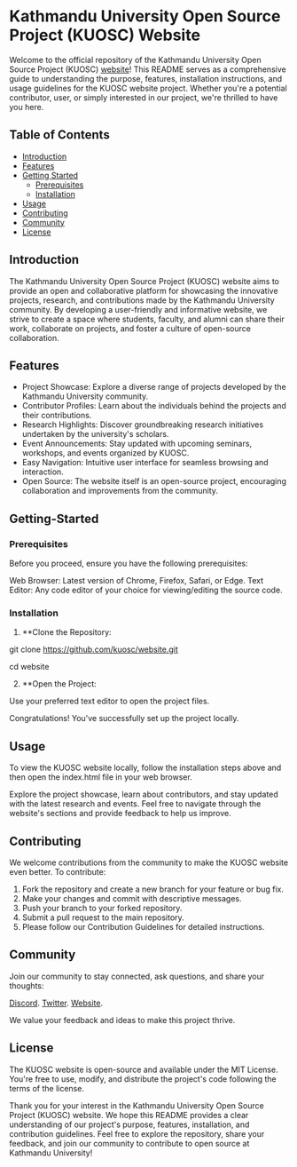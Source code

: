 # Kathmandu University Open Source Project (KUOSC) Website

Welcome to the official repository of the Kathmandu University Open Source Project (KUOSC) [website](https://www.kuosc.org.np/)! This README serves as a comprehensive guide to understanding the purpose, features, installation instructions, and usage guidelines for the KUOSC website project. Whether you're a potential contributor, user, or simply interested in our project, we're thrilled to have you here.

## Table of Contents
- [Introduction](##Introduction)
- [Features](#communityFeatures)
- [Getting Started](##Getting-Started)
    - [Prerequisites](###Prerequisites)
    - [Installation](###Installation)
- [Usage](##Usage)
- [Contributing](##Contributing)
- [Community](##Community)
- [License](##License)

## Introduction

The Kathmandu University Open Source Project (KUOSC) website aims to provide an open and collaborative platform for showcasing the innovative projects, research, and contributions made by the Kathmandu University community. By developing a user-friendly and informative website, we strive to create a space where students, faculty, and alumni can share their work, collaborate on projects, and foster a culture of open-source collaboration.

## Features
- Project Showcase: Explore a diverse range of projects developed by the Kathmandu University community.
- Contributor Profiles: Learn about the individuals behind the projects and their contributions.
- Research Highlights: Discover groundbreaking research initiatives undertaken by the university's scholars.
- Event Announcements: Stay updated with upcoming seminars, workshops, and events organized by KUOSC.
- Easy Navigation: Intuitive user interface for seamless browsing and interaction.
- Open Source: The website itself is an open-source project, encouraging collaboration and improvements from the community.

## Getting-Started
### Prerequisites
Before you proceed, ensure you have the following prerequisites:

Web Browser: Latest version of Chrome, Firefox, Safari, or Edge.
Text Editor: Any code editor of your choice for viewing/editing the source code.
### Installation
1. **Clone the Repository:

git clone https://github.com/kuosc/website.git


cd website

2. **Open the Project:


Use your preferred text editor to open the project files.



Congratulations! You've successfully set up the project locally.

## Usage
To view the KUOSC website locally, follow the installation steps above and then open the index.html file in your web browser.

Explore the project showcase, learn about contributors, and stay updated with the latest research and events. Feel free to navigate through the website's sections and provide feedback to help us improve.

## Contributing
We welcome contributions from the community to make the KUOSC website even better. To contribute:

1. Fork the repository and create a new branch for your feature or bug fix.
2. Make your changes and commit with descriptive messages.
3. Push your branch to your forked repository.
4. Submit a pull request to the main repository.
5. Please follow our Contribution Guidelines for detailed instructions.

## Community
Join our community to stay connected, ask questions, and share your thoughts:

[Discord](https://discord.gg/3tudZbMadu).
[Twitter](https://twitter.com/kucc1997).
[Website](https://www.kuosc.org.np/).

We value your feedback and ideas to make this project thrive.

## License
The KUOSC website is open-source and available under the MIT License. You're free to use, modify, and distribute the project's code following the terms of the license.

Thank you for your interest in the Kathmandu University Open Source Project (KUOSC) website. We hope this README provides a clear understanding of our project's purpose, features, installation, and contribution guidelines. Feel free to explore the repository, share your feedback, and join our community to contribute to open source at Kathmandu University!